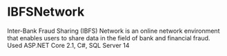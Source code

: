 # IBFSNetwork
Inter-Bank Fraud Sharing (IBFS) Network is an online network environment 
that enables users to share data in the field of bank and financial fraud.
Used ASP.NET Core 2.1, C#, SQL Server 14
